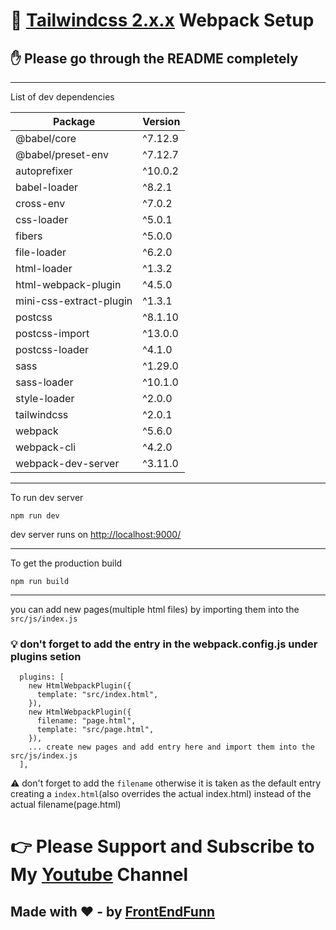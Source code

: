 # 🤩 [Tailwindcss 2.x.x](https://tailwindcss.com/) Webpack Setup

## ✋ Please go through the README completely

---

List of dev dependencies

| Package                 | Version |
| ----------------------- | ------- |
| @babel/core             | ^7.12.9 |
| @babel/preset-env       | ^7.12.7 |
| autoprefixer            | ^10.0.2 |
| babel-loader            | ^8.2.1  |
| cross-env               | ^7.0.2  |
| css-loader              | ^5.0.1  |
| fibers                  | ^5.0.0  |
| file-loader             | ^6.2.0  |
| html-loader             | ^1.3.2  |
| html-webpack-plugin     | ^4.5.0  |
| mini-css-extract-plugin | ^1.3.1  |
| postcss                 | ^8.1.10 |
| postcss-import          | ^13.0.0 |
| postcss-loader          | ^4.1.0  |
| sass                    | ^1.29.0 |
| sass-loader             | ^10.1.0 |
| style-loader            | ^2.0.0  |
| tailwindcss             | ^2.0.1  |
| webpack                 | ^5.6.0  |
| webpack-cli             | ^4.2.0  |
| webpack-dev-server      | ^3.11.0 |

---

To run dev server

```
npm run dev
```

dev server runs on [http://localhost:9000/](http://localhost:9000/)

---

To get the production build

```
npm run build
```

---

you can add new pages(multiple html files) by importing them into the `src/js/index.js`

### 💡 don't forget to add the entry in the webpack.config.js under plugins setion

```
  plugins: [
    new HtmlWebpackPlugin({
      template: "src/index.html",
    }),
    new HtmlWebpackPlugin({
      filename: "page.html",
      template: "src/page.html",
    }),
    ... create new pages and add entry here and import them into the src/js/index.js
  ],
```

⚠️ don't forget to add the `filename` otherwise it is taken as the default entry creating a `index.html`(also overrides the actual index.html) instead of the actual filename(page.html)

# 👉 Please Support and Subscribe to My [Youtube](https://www.youtube.com/channel/UCpOHt5d6GG-mvo-_pU06rhQ?sub_confirmation=1) Channel

## Made with ❤️ - by [FrontEndFunn](https://www.youtube.com/channel/UCpOHt5d6GG-mvo-_pU06rhQ?sub_confirmation=1)
